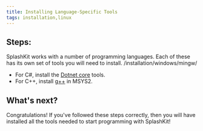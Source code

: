 ```yaml
---
title: Installing Language-Specific Tools
tags: installation,linux
---
```

## Steps:
SplashKit works with a number of programming languages. Each of these has its own set of tools you will need to install.
/installation/windows/mingw/
- For C#, install the [Dotnet core](/installation/windows/mingw/languages/dotnet/) tools.
- For C++, install [g++](/installation/windows/mingw/languages/gcc) in MSYS2.


## What's next?
Congratulations! If you've followed these steps correctly, then you will have installed all the tools needed to start programming with SplashKit!
